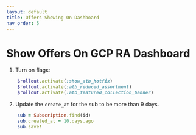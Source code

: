 ```yaml
---
layout: default
title: Offers Showing On Dashboard
nav_order: 5
---
```

# Show Offers On GCP RA Dashboard

1. Turn on flags:

```rb
    $rollout.activate(:show_atb_hotfix)
    $rollout.activate(:atb_reduced_assortment)
    $rollout.activate(:atb_featured_collection_banner)
```

2. Update the `create_at` for the sub to be more than 9 days.

```rb
    sub = Subscription.find(id)
    sub.created_at = 10.days.ago
    sub.save!
```